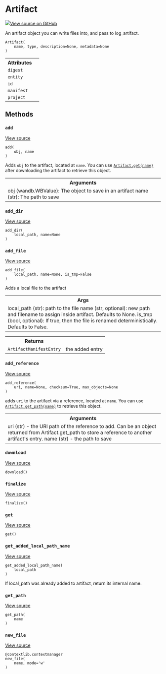 # Artifact

<!-- Insert buttons and diff -->


[![](https://www.tensorflow.org/images/GitHub-Mark-32px.png)View source on GitHub](https://www.github.com/wandb/client/tree/master/wandb/sdk/wandb_artifacts.py#L37-L302)




An artifact object you can write files into, and pass to log_artifact.

<pre><code>Artifact(
    name, type, description=None, metadata=None
)</code></pre>



<!-- Placeholder for "Used in" -->




<!-- Tabular view -->
<table>
<tr><th>Attributes</th></tr>

<tr>
<td>
<code>digest</code>
</td>
<td>

</td>
</tr><tr>
<td>
<code>entity</code>
</td>
<td>

</td>
</tr><tr>
<td>
<code>id</code>
</td>
<td>

</td>
</tr><tr>
<td>
<code>manifest</code>
</td>
<td>

</td>
</tr><tr>
<td>
<code>project</code>
</td>
<td>

</td>
</tr>
</table>



## Methods

<h3 id="add"><code>add</code></h3>

<a target="_blank" href="https://www.github.com/wandb/client/tree/master/wandb/sdk/wandb_artifacts.py#L220-L262">View source</a>

<pre><code>add(
    obj, name
)</code></pre>

Adds `obj` to the artifact, located at `name`. You can
use <a href="../library/Artifact.md#get"><code>Artifact.get(name)</code></a> after downloading the artifact to retrieve this object.

<!-- Tabular view -->
<table>
<tr><th>Arguments</th></tr>
<tr>
<td>
obj (wandb.WBValue): The object to save in an artifact
name (str): The path to save
</td>
</tr>

</table>



<h3 id="add_dir"><code>add_dir</code></h3>

<a target="_blank" href="https://www.github.com/wandb/client/tree/master/wandb/sdk/wandb_artifacts.py#L150-L183">View source</a>

<pre><code>add_dir(
    local_path, name=None
)</code></pre>




<h3 id="add_file"><code>add_file</code></h3>

<a target="_blank" href="https://www.github.com/wandb/client/tree/master/wandb/sdk/wandb_artifacts.py#L124-L148">View source</a>

<pre><code>add_file(
    local_path, name=None, is_tmp=False
)</code></pre>

Adds a local file to the artifact


<!-- Tabular view -->
<table>
<tr><th>Args</th></tr>
<tr>
<td>
local_path (str): path to the file
name (str, optional): new path and filename to assign inside artifact. Defaults to None.
is_tmp (bool, optional): If true, then the file is renamed deterministically. Defaults to False.
</td>
</tr>

</table>



<!-- Tabular view -->
<table>
<tr><th>Returns</th></tr>

<tr>
<td>
<code>ArtifactManifestEntry</code>
</td>
<td>
the added entry
</td>
</tr>
</table>



<h3 id="add_reference"><code>add_reference</code></h3>

<a target="_blank" href="https://www.github.com/wandb/client/tree/master/wandb/sdk/wandb_artifacts.py#L185-L218">View source</a>

<pre><code>add_reference(
    uri, name=None, checksum=True, max_objects=None
)</code></pre>

adds `uri` to the artifact via a reference, located at `name`. 
You can use <a href="../library/Artifact.md#get_path"><code>Artifact.get_path(name)</code></a> to retrieve this object.

<!-- Tabular view -->
<table>
<tr><th>Arguments</th></tr>
<tr>
<td>
uri (str) - the URI path of the reference to add. Can be an object returned from
Artifact.get_path to store a reference to another artifact's entry.
name (str) - the path to save
</td>
</tr>

</table>



<h3 id="download"><code>download</code></h3>

<a target="_blank" href="https://www.github.com/wandb/client/tree/master/wandb/sdk/wandb_artifacts.py#L274-L275">View source</a>

<pre><code>download()</code></pre>




<h3 id="finalize"><code>finalize</code></h3>

<a target="_blank" href="https://www.github.com/wandb/client/tree/master/wandb/sdk/wandb_artifacts.py#L280-L286">View source</a>

<pre><code>finalize()</code></pre>




<h3 id="get"><code>get</code></h3>

<a target="_blank" href="https://www.github.com/wandb/client/tree/master/wandb/sdk/wandb_artifacts.py#L277-L278">View source</a>

<pre><code>get()</code></pre>




<h3 id="get_added_local_path_name"><code>get_added_local_path_name</code></h3>

<a target="_blank" href="https://www.github.com/wandb/client/tree/master/wandb/sdk/wandb_artifacts.py#L264-L269">View source</a>

<pre><code>get_added_local_path_name(
    local_path
)</code></pre>

If local_path was already added to artifact, return its internal name.


<h3 id="get_path"><code>get_path</code></h3>

<a target="_blank" href="https://www.github.com/wandb/client/tree/master/wandb/sdk/wandb_artifacts.py#L271-L272">View source</a>

<pre><code>get_path(
    name
)</code></pre>




<h3 id="new_file"><code>new_file</code></h3>

<a target="_blank" href="https://www.github.com/wandb/client/tree/master/wandb/sdk/wandb_artifacts.py#L109-L122">View source</a>

<pre><code>@contextlib.contextmanager</code>
<code>new_file(
    name, mode=&#x27;w&#x27;
)</code></pre>






